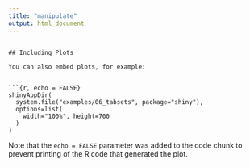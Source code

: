 ```yaml
---
title: "manipulate"
output: html_document
---
```



```

## Including Plots

You can also embed plots, for example:


```{r, echo = FALSE}
shinyAppDir(
  system.file("examples/06_tabsets", package="shiny"),
  options=list(
    width="100%", height=700
  )
)

```

Note that the `echo = FALSE` parameter was added to the code chunk to prevent printing of the R code that generated the plot.
